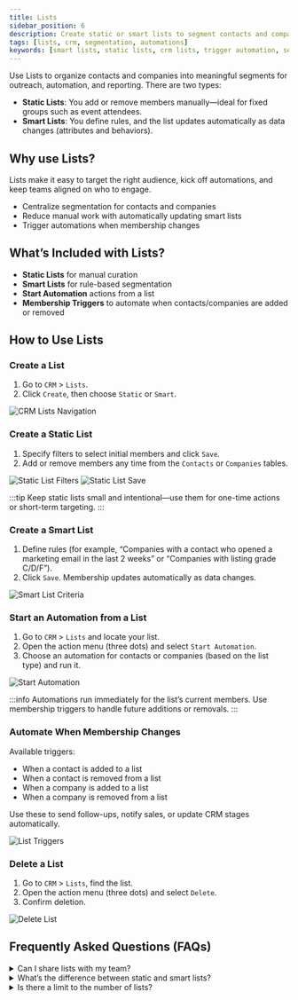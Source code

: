 ```yaml
---
title: Lists
sidebar_position: 6
description: Create static or smart lists to segment contacts and companies, trigger automations, and streamline CRM workflows.
tags: [lists, crm, segmentation, automations]
keywords: [smart lists, static lists, crm lists, trigger automation, segment contacts, segment companies]
---
```


Use Lists to organize contacts and companies into meaningful segments for outreach, automation, and reporting. There are two types:

- **Static Lists**: You add or remove members manually—ideal for fixed groups such as event attendees.
- **Smart Lists**: You define rules, and the list updates automatically as data changes (attributes and behaviors).

## Why use Lists?

Lists make it easy to target the right audience, kick off automations, and keep teams aligned on who to engage.

- Centralize segmentation for contacts and companies
- Reduce manual work with automatically updating smart lists
- Trigger automations when membership changes

## What’s Included with Lists?

- **Static Lists** for manual curation
- **Smart Lists** for rule-based segmentation
- **Start Automation** actions from a list
- **Membership Triggers** to automate when contacts/companies are added or removed

## How to Use Lists

### Create a List

1. Go to `CRM` > `Lists`.
2. Click `Create`, then choose `Static` or `Smart`.

![CRM Lists Navigation](./img/lists/list-navigation.jpg)

### Create a Static List

1. Specify filters to select initial members and click `Save`.
2. Add or remove members any time from the `Contacts` or `Companies` tables.

![Static List Filters](./img/lists/static-list-filters.jpg)
![Static List Save](./img/lists/static-list-save.jpg)

:::tip
Keep static lists small and intentional—use them for one-time actions or short-term targeting.
:::

### Create a Smart List

1. Define rules (for example, “Companies with a contact who opened a marketing email in the last 2 weeks” or “Companies with listing grade C/D/F”).
2. Click `Save`. Membership updates automatically as data changes.

![Smart List Criteria](./img/lists/smart-list-criteria.jpg)

### Start an Automation from a List

1. Go to `CRM` > `Lists` and locate your list.
2. Open the action menu (three dots) and select `Start Automation`.
3. Choose an automation for contacts or companies (based on the list type) and run it.

![Start Automation](./img/lists/start-automation.jpg)

:::info
Automations run immediately for the list’s current members. Use membership triggers to handle future additions or removals.
:::

### Automate When Membership Changes

Available triggers:

- When a contact is added to a list
- When a contact is removed from a list
- When a company is added to a list
- When a company is removed from a list

Use these to send follow-ups, notify sales, or update CRM stages automatically.

![List Triggers](./img/lists/list-triggers.jpg)

### Delete a List

1. Go to `CRM` > `Lists`, find the list.
2. Open the action menu (three dots) and select `Delete`.
3. Confirm deletion.

![Delete List](./img/lists/delete-list.jpg)

## Frequently Asked Questions (FAQs)

<details>
<summary>Can I share lists with my team?</summary>

Yes. Lists are shared so your team works from the same up-to-date data.
</details>

<details>
<summary>What’s the difference between static and smart lists?</summary>

Static lists are manually managed. Smart lists update automatically based on rules you define.
</details>

<details>
<summary>Is there a limit to the number of lists?</summary>

There is no enforced limit. Create as many lists as needed to support your workflows.
</details>


